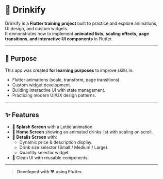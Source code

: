 # 🍹 Drinkify

Drinkify is a **Flutter training project** built to practice and explore animations, UI design, and custom widgets.  
It demonstrates how to implement **animated lists, scaling effects, page transitions, and interactive UI components** in Flutter.

---

## 🎯 Purpose

This app was created **for learning purposes** to improve skills in:
- Flutter animations (scale, transform, page transitions).  
- Custom widget development.  
- Building interactive UI with state management.  
- Practicing modern UI/UX design patterns.  

---

## ✨ Features

- 🚀 **Splash Screen** with a Lottie animation.  
- 📜 **Home Screen** showing an animated drinks list with scaling on scroll.  
- 📖 **Details Screen** with:
  - Dynamic price & description display.  
  - Drink size selector (Small / Medium / Large).  
  - Quantity selector widget.  
- 🎨 Clean UI with reusable components.  

---

> **Developed with ❤️ using Flutter.**
